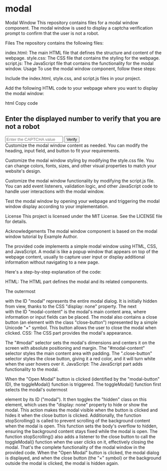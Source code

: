 # modal
Modal Window
This repository contains files for a modal window component. The modal window is used to display a captcha verification prompt to confirm that the user is not a robot.

Files
The repository contains the following files:

index.html: The main HTML file that defines the structure and content of the webpage.
style.css: The CSS file that contains the styling for the webpage.
script.js: The JavaScript file that contains the functionality for the modal window.
Usage
To use the modal window component, follow these steps:

Include the index.html, style.css, and script.js files in your project.

Add the following HTML code to your webpage where you want to display the modal window:

html
Copy code
<div id="modal" class="modal-overlay">
  <div class="modal-content">
    <h2>Enter the displayed number to verify that you are not a robot</h2>
    <div id="captchaContainer"></div>
    <input type="text" id="captchaInput" placeholder="Enter the CAPTCHA value" />
    <button id="verifyBtn">Verify</button>
  </div>
</div>
Customize the modal window content as needed. You can modify the heading, input field, and button to fit your requirements.

Customize the modal window styling by modifying the style.css file. You can change colors, fonts, sizes, and other visual properties to match your website's design.

Customize the modal window functionality by modifying the script.js file. You can add event listeners, validation logic, and other JavaScript code to handle user interactions with the modal window.

Test the modal window by opening your webpage and triggering the modal window display according to your implementation.

License
This project is licensed under the MIT License. See the LICENSE file for details.

Acknowledgements
The modal window component is based on the modal window tutorial by Example Author.

The provided code implements a simple modal window using HTML, CSS, and JavaScript. A modal is like a popup window that appears on top of the webpage content, usually to capture user input or display additional information without navigating to a new page.

Here's a step-by-step explanation of the code:

HTML: The HTML part defines the modal and its related components.

The outermost <div> with the ID "modal" represents the entire modal dialog. It is initially hidden from view, thanks to the CSS "display: none" property.
The next <div> with the ID "modal-content" is the modal's main content area, where information or input fields can be placed.
The modal also contains a close button (an element with the class "close-button") represented by a simple Unicode "×" symbol. This button allows the user to close the modal when clicked.
CSS: The CSS part provides the modal's appearance.

The "#modal" selector sets the modal's dimensions and centers it on the screen with absolute positioning and margin.
The "#modal-content" selector styles the main content area with padding.
The ".close-button" selector styles the close button, giving it a red color, and it will turn white when the user hovers over it.
JavaScript: The JavaScript part adds functionality to the modal.

When the "Open Modal" button is clicked (identified by the "modal-button" ID), the toggleModal() function is triggered.
The toggleModal() function first selects the modal's outermost <div> element by its ID ("modal").
It then toggles the "hidden" class on this element, which uses the "display: none" property to hide or show the modal. This action makes the modal visible when the button is clicked and hides it when the close button is clicked.
Additionally, the function stopScrolling() is called to prevent scrolling of the background content when the modal is open. This function sets the body's overflow to hidden, ensuring the background content stays fixed while the modal is open.
The function stopScrolling() also adds a listener to the close button to call the toggleModal() function when the user clicks on it, effectively closing the modal.
That's the complete functionality of the modal window in the provided code. When the "Open Modal" button is clicked, the modal dialog is displayed, and when the close button (the "×" symbol) or the background outside the modal is clicked, the modal is hidden again.

